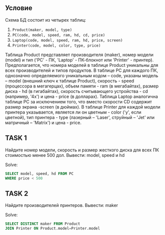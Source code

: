 ## Условие
Схема БД состоит из четырех таблиц:

1) `Product(maker, model, type)`
2) `PC(code, model, speed, ram, hd, cd, price)`
3) `Laptop(code, model, speed, ram, hd, price, screen)`
4) `Printer(code, model, color, type, price)`

Таблица Product представляет производителя (maker), номер модели (model) и тип ('PC' - ПК, 'Laptop' - ПК-блокнот или 'Printer' - принтер). 
Предполагается, что номера моделей в таблице Product уникальны для всех производителей и типов продуктов. В таблице PC для каждого ПК, однозначно определяемого уникальным кодом – code, указаны модель – model (внешний ключ к таблице Product), скорость - speed (процессора в мегагерцах), объем памяти - ram (в мегабайтах), размер диска - hd (в гигабайтах), скорость считывающего устройства - cd (например, '4x') и цена - price (в долларах). Таблица Laptop аналогична таблице РС за исключением того, что вместо скорости CD содержит размер экрана -screen (в дюймах). В таблице Printer для каждой модели принтера указывается, является ли он цветным - color ('y', если цветной), тип принтера - type (лазерный – 'Laser', струйный – 'Jet' или матричный – 'Matrix') и цена - price.

## TASK 1
Найдите номер модели, скорость и размер жесткого диска для всех ПК стоимостью менее 500 дол. Вывести: model, speed и hd

Solve:
```sql
SELECT model, speed, hd FROM PC
WHERE price < 500
```

## TASK 2
Найдите производителей принтеров. Вывести: maker

Solve:
```sql
SELECT DISTINCT maker FROM Product
JOIN Printer ON Product.model=Printer.model
```

